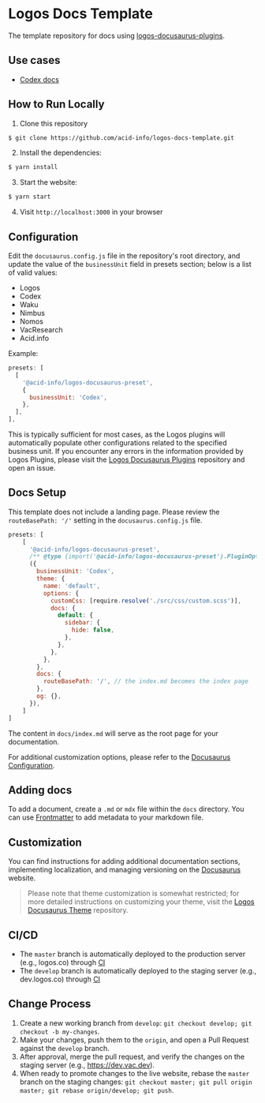 # Logos Docs Template

The template repository for docs using [logos-docusaurus-plugins](https://github.com/acid-info/logos-docusaurus-plugins).


## Use cases
- [Codex docs](https://docs.codex.storage/)


## How to Run Locally

1. Clone this repository
```bash
$ git clone https://github.com/acid-info/logos-docs-template.git
```

2. Install the dependencies:
```bash
$ yarn install
```

3. Start the website:
```bash
$ yarn start
```

4. Visit `http://localhost:3000` in your browser


## Configuration
Edit the `docusaurus.config.js` file in the repository's root directory, and update the value of the `businessUnit` field in presets section; below is a list of valid values:
- Logos
- Codex
- Waku
- Nimbus
- Nomos
- VacResearch
- Acid.info

Example:
```js
presets: [
  [
    '@acid-info/logos-docusaurus-preset',
    {
      businessUnit: 'Codex',
    },
  ],
],
```

This is typically sufficient for most cases, as the Logos plugins will automatically populate other configurations related to the specified business unit. If you encounter any errors in the information provided by Logos Plugins, please visit the [Logos Docusaurus Plugins](https://github.com/acid-info/logos-docusaurus-plugins) repository and open an issue.


## Docs Setup

This template does not include a landing page. Please review the `routeBasePath: '/'` setting in the `docusaurus.config.js` file.

```js
presets: [
    [
      '@acid-info/logos-docusaurus-preset',
      /** @type {import('@acid-info/logos-docusaurus-preset').PluginOptions} */
      ({
        businessUnit: 'Codex',
        theme: {
          name: 'default',
          options: {
            customCss: [require.resolve('./src/css/custom.scss')],
            docs: {
              default: {
                sidebar: {
                  hide: false,
                },
              },
            },
          },
        },
        docs: {
          routeBasePath: '/', // the index.md becomes the index page
        },
        og: {},
      }),
    ]
]
```

The content in `docs/index.md` will serve as the root page for your documentation.

For additional customization options, please refer to the [Docusaurus Configuration](https://docusaurus.io/docs/configuration).


## Adding docs

To add a document, create a `.md` or `mdx` file within the `docs` directory. You can use [Frontmatter](https://docusaurus.io/docs/markdown-features#front-matter) to add metadata to your markdown file.


## Customization

You can find instructions for adding additional documentation sections, implementing localization, and managing versioning on the [Docusaurus](https://docusaurus.io/docs) website.

> Please note that theme customization is somewhat restricted; for more detailed instructions on customizing your theme, visit the [Logos Docusaurus Theme](https://github.com/acid-info/logos-docusaurus-plugins/tree/main/packages/logos-docusaurus-theme/) repository.


## CI/CD

- The `master` branch is automatically deployed to the production server (e.g., logos.co) through [CI](https://ci.infra.status.im)
- The `develop` branch is automatically deployed to the staging server (e.g., dev.logos.co) through [CI](https://ci.infra.status.im)


## Change Process

1. Create a new working branch from `develop`: `git checkout develop; git checkout -b my-changes`.
2. Make your changes, push them to the `origin`, and open a Pull Request against the `develop` branch.
3. After approval, merge the pull request, and verify the changes on the staging server (e.g., https://dev.vac.dev).
4. When ready to promote changes to the live website, rebase the `master` branch on the staging changes: `git checkout master; git pull origin master; git rebase origin/develop; git push`.

